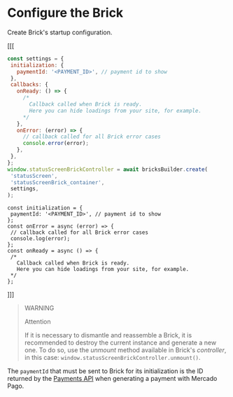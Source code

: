 # Configure the Brick

Create Brick's startup configuration.

[[[
```Javascript
const settings = {
 initialization: {
   paymentId: '<PAYMENT_ID>', // payment id to show
 },
 callbacks: {
   onReady: () => {
     /*
       Callback called when Brick is ready.
       Here you can hide loadings from your site, for example.
     */
   },
   onError: (error) => {
     // callback called for all Brick error cases
     console.error(error);
   },
 },
};
window.statusScreenBrickController = await bricksBuilder.create(
 'statusScreen',
 'statusScreenBrick_container',
 settings,
);
```
```react-jsx
const initialization = {
 paymentId: '<PAYMENT_ID>', // payment id to show
};
const onError = async (error) => {
 // callback called for all Brick error cases
 console.log(error);
};
const onReady = async () => {
 /*
   Callback called when Brick is ready.
   Here you can hide loadings from your site, for example.
 */
};
```
]]]

> WARNING
> 
> Attention
>
> If it is necessary to dismantle and reassemble a Brick, it is recommended to destroy the current instance and generate a new one. To do so, use the *unmount* method available in Brick's *controller*, in this case: `window.statusScreenBrickController.unmount()`.

The `paymentId` that must be sent to Brick for its initialization is the ID returned by the [Payments API](/developers/en/reference/payments/_payments/post) when generating a payment with Mercado Pago.